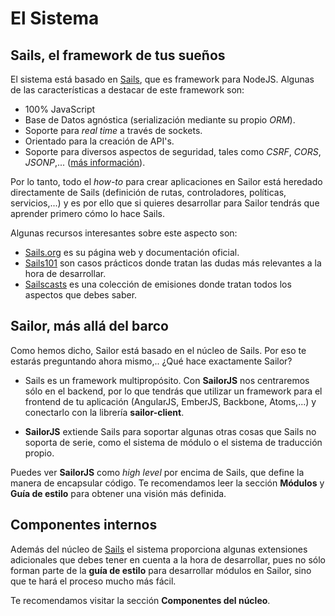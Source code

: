 # El Sistema

## Sails, el framework de tus sueños

El sistema está basado en [Sails](http://sailorjs.org/), que es framework para NodeJS. Algunas de las características a destacar de este framework son:

* 100% JavaScript
* Base de Datos agnóstica (serialización mediante su propio *ORM*).
* Soporte para *real time* a través de sockets.
* Orientado para la creación de API's.
* Soporte para diversos aspectos de seguridad, tales como *CSRF*, *CORS*, *JSONP*,... ([más información](http://sailsjs.org/#/documentation/concepts/Security)).

Por lo tanto, todo el *how-to* para crear aplicaciones en Sailor está heredado directamente de Sails (definición de rutas, controladores, políticas, servicios,...) y es por ello que si quieres desarrollar para Sailor tendrás que aprender primero cómo lo hace Sails.

Algunas recursos interesantes sobre este aspecto son:

* [Sails.org](http://sailsjs.org/) es su página web y documentación oficial.
* [Sails101](https://github.com/sails101) son casos prácticos donde tratan las dudas más relevantes a la hora de desarrollar.
* [Sailscasts](https://irlnathan.github.io/sailscasts/) es una colección de emisiones donde tratan todos los aspectos que debes saber.

## Sailor, más allá del barco

Como hemos dicho, Sailor está basado en el núcleo de Sails. Por eso te estarás preguntando ahora mismo,.. ¿Qué hace exactamente Sailor?

* Sails es un framework multipropósito. Con **SailorJS** nos centraremos sólo en el backend, por lo que tendrás que utilizar un framework para el frontend de tu aplicación (AngularJS, EmberJS, Backbone, Atoms,...) y conectarlo con la librería **sailor-client**.

* **SailorJS** extiende Sails para soportar algunas otras cosas que Sails no soporta de serie, como el sistema de módulo o el sistema de traducción propio.

Puedes ver **SailorJS** como *high level* por encima de Sails, que define la manera de encapsular código. Te recomendamos leer la sección **Módulos** y **Guía de estilo** para obtener una visión más definida.

## Componentes internos

Además del núcleo de [Sails](http://sailorjs.org) el sistema proporciona algunas extensiones adicionales que debes tener en cuenta a la hora de desarrollar, pues no sólo forman parte de la **guía de estilo** para desarrollar módulos en Sailor, sino que te hará el proceso mucho más fácil.

Te recomendamos visitar la sección **Componentes del núcleo**.
